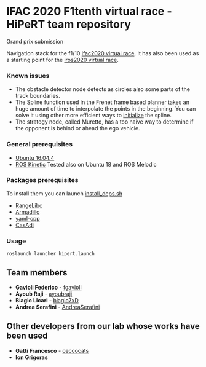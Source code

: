 # IFAC 2020 F1tenth virtual race - HiPeRT team repository
Grand prix submission

Navigation stack for the f1/10 [ifac2020 virtual race](https://f1tenth.org/ifac2020.html). It has also been used as a starting point for the [iros2020 virtual race](https://f1tenth.org/iros2020.html).

### Known issues
* The obstacle detector node detects as circles also some parts of the track boundaries.
* The Spline function used in the Frenet frame based planner takes an huge amount of time to interpolate the points in the beginning. You can solve it using other more efficient ways to [initialize](https://github.com/HiPeRT/ifac2020_f1tenth_submission/blob/a8db95dd512716d150652a83a14387f49ba56f16/src/frenet_planner_f1tenth/include/frenet_path_planner/src/cubic_spline_planner.cpp#L63) the spline.
* The strategy node, called Muretto, has a too naive way to determine if the opponent is behind or ahead the ego vehicle.

### General prerequisites
* [Ubuntu 16.04.4](http://releases.ubuntu.com/16.04/)
* [ROS Kinetic](http://wiki.ros.org/kinetic/Installation/Ubuntu)
Tested also on Ubuntu 18 and ROS Melodic

### Packages prerequisites
To install them you can launch [install_deps.sh](https://github.com/HiPeRT/ifac2020_f1tenth_submission/blob/master/install_deps.sh)
* [RangeLibc](https://github.com/kctess5/range_libc)
* [Armadillo](http://arma.sourceforge.net/)
* [yaml-cpp](https://github.com/jbeder/yaml-cpp)
* [CasAdi](https://web.casadi.org/)


### Usage

`roslaunch launcher hipert.launch`

## Team members
* **Gavioli Federico** - [fgavioli](https://github.com/fgavioli)
* **Ayoub Raji** - [ayoubraji](https://github.com/ayoubraji)
* **Biagio Licari** - [biagio7xD](https://github.com/biagio7xD)
* **Andrea Serafini** - [AndreaSerafini](https://github.com/AndreaSerafini)

## Other developers from our lab whose works have been used
* **Gatti Francesco** - [ceccocats](https://github.com/ceccocats)
* **Ion Grigoras**


